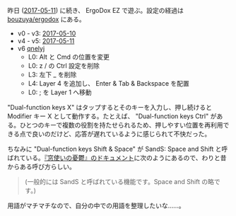 昨日 ([2017-05-11][]) に続き、 ErgoDox EZ で遊ぶ。設定の経過は [bouzuya/ergodox][] にある。

- v0 - v3: [2017-05-10][]
- v4 - v5: [2017-05-11][]
- v6 [qnelyj](http://configure.ergodox-ez.com/keyboard_layouts/qnelyj)
  - L0: Alt と Cmd の位置を変更
  - L0: z / の Ctrl 設定を削除
  - L3: 左下 _ を削除
  - L4: Layer 4 を追加し、 Enter & Tab & Backspace を配置
  - L0: ; を Layer 1 へ移動

"Dual-function keys X" はタップするとそのキーを入力し、押し続けると Modifier キー X として動作する。たとえば、 "Dual-function keys Ctrl" がある。ひとつのキーで複数の役割を持たせられるため、押しやすい位置を再利用できる点で良いのだけど、応答が遅れているように感じられて不快だった。

ちなみに "Dual-function keys Shift & Space" が SandS: Space and Shift と呼ばれている。[『窓使いの憂鬱』のドキュメント](http://mayu.sourceforge.net/mayu/doc/CUSTOMIZE-ja.html#oneShotModifier)に次のようにあるので、わりと昔からある呼び方らしい。

> (一般的には SandS と呼ばれている機能です。Space and Shift の略です。)

用語がマチマチなので、自分の中での用語を整理したいな……。

[2017-05-10]: http://blog.bouzuya.net/2017/05/10/
[2017-05-11]: http://blog.bouzuya.net/2017/05/11/
[bouzuya/ergodox]: https://github.com/bouzuya/ergodox
